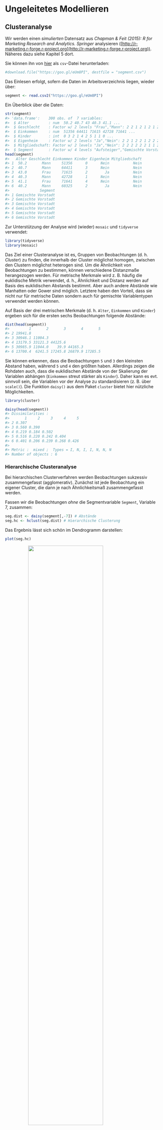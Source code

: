 


# Ungeleitetes Modellieren

## Clusteranalyse



Wir werden einen *simulierten* Datensatz  aus *Chapman & Feit (2015): R for Marketing Research and Analytics. Springer* analysieren ([http://r-marketing.r-forge.r-project.org](http://r-marketing.r-forge.r-project.org)). Näheres dazu siehe Kapitel 5 dort.

Sie können ihn von [hier](https://goo.gl/eUm8PI) als `csv`-Datei herunterladen:

```r
#download.file("https://goo.gl/eUm8PI", destfile = "segment.csv")
```

Das Einlesen erfolgt, sofern die Daten im Arbeitsverzeichnis liegen, wieder über:

```r
segment <- read.csv2("https://goo.gl/eUm8PI")
```

Ein Überblick über die Daten:

```r
str(segment)
#> 'data.frame':	300 obs. of  7 variables:
#>  $ Alter         : num  50.2 40.7 43 40.3 41.1 ...
#>  $ Geschlecht    : Factor w/ 2 levels "Frau","Mann": 2 2 1 2 1 2 1 2 1 1 ...
#>  $ Einkommen     : num  51356 64411 71615 42728 71641 ...
#>  $ Kinder        : int  0 3 2 1 4 2 5 1 1 0 ...
#>  $ Eigenheim     : Factor w/ 2 levels "Ja","Nein": 2 2 1 2 2 1 2 2 2 2 ...
#>  $ Mitgliedschaft: Factor w/ 2 levels "Ja","Nein": 2 2 2 2 2 2 1 1 2 2 ...
#>  $ Segment       : Factor w/ 4 levels "Aufsteiger","Gemischte Vorstadt",..: 2 2 2 2 2 2 2 2 2 2 ...
head(segment)
#>   Alter Geschlecht Einkommen Kinder Eigenheim Mitgliedschaft
#> 1  50.2       Mann     51356      0      Nein           Nein
#> 2  40.7       Mann     64411      3      Nein           Nein
#> 3  43.0       Frau     71615      2        Ja           Nein
#> 4  40.3       Mann     42728      1      Nein           Nein
#> 5  41.1       Frau     71641      4      Nein           Nein
#> 6  40.2       Mann     60325      2        Ja           Nein
#>              Segment
#> 1 Gemischte Vorstadt
#> 2 Gemischte Vorstadt
#> 3 Gemischte Vorstadt
#> 4 Gemischte Vorstadt
#> 5 Gemischte Vorstadt
#> 6 Gemischte Vorstadt
```

Zur Unterstützung der Analyse wird (wieder) `mosaic` und `tidyverse` verwendet:

```r
library(tidyverse)
library(mosaic)
```

Das Ziel einer Clusteranalyse ist es, Gruppen von Beobachtungen (d. h. *Cluster*) zu finden, die innerhalb der Cluster möglichst homogen, zwischen den Clustern möglichst heterogen sind. Um die Ähnlichkeit von Beobachtungen zu bestimmen, können verschiedene Distanzmaße herangezogen werden. Für metrische Merkmale wird z. B. häufig die euklidische Metrik verwendet, d. h., Ähnlichkeit und Distanz werden auf Basis des euklidischen Abstands bestimmt. Aber auch andere Abstände wie Manhatten oder Gower sind möglich. Letztere haben den Vorteil, dass sie nicht nur für metrische Daten sondern auch für gemischte Variablentypen verwendet werden können.

Auf Basis der drei metrischen Merkmale (d. h. `Alter`, `Einkommen` und `Kinder`) ergeben sich für die ersten sechs Beobachtungen folgende Abstände:

```r
dist(head(segment))
#>         1       2       3       4       5
#> 2 19941.8                                
#> 3 30946.1 11004.3                        
#> 4 13179.5 33121.3 44125.6                
#> 5 30985.9 11044.0    39.9 44165.3        
#> 6 13700.4  6241.5 17245.8 26879.9 17285.5
```

Sie können erkennen, dass die Beobachtungen `5` und `3` den kleinsten Abstand haben, während `5` und `4` den größten haben. Allerdings zeigen die Rohdaten auch, dass die euklidischen Abstände von der Skalierung der Variablen abhängen (`Einkommen` streut stärker als `Kinder`). Daher kann es evt. sinnvoll sein, die Variablen vor der Analyse zu standardisieren (z. B. über `scale()`). Die Funktion `daisy()` aus dem Paket `cluster` bietet hier nützliche Möglichkeiten.


```r
library(cluster)

daisy(head(segment))
#> Dissimilarities :
#>       1     2     3     4     5
#> 2 0.307                        
#> 3 0.560 0.390                  
#> 4 0.219 0.184 0.502            
#> 5 0.516 0.220 0.242 0.404      
#> 6 0.401 0.206 0.239 0.268 0.426
#> 
#> Metric :  mixed ;  Types = I, N, I, I, N, N, N 
#> Number of objects : 6
```


### Hierarchische Clusteranalyse

Bei hierarchischen Clusterverfahren werden Beobachtungen sukzessiv zusammengefasst (agglomerativ). Zunächst ist jede Beobachtung ein eigener Cluster, die dann je nach Ähnlichkeitsmaß zusammengefasst werden. 

Fassen wir die Beobachtungen *ohne* die Segmentvariable `Segment`, Variable 7, zusammen:

```r
seg.dist <- daisy(segment[,-7]) # Abstände
seg.hc <- hclust(seg.dist) # Hierarchische Clusterung
```

Das Ergebnis lässt sich schön im Dendrogramm darstellen:

```r
plot(seg.hc)
```

<img src="080_ungeleitetes_Modellieren_files/figure-html/unnamed-chunk-9-1.png" width="70%" style="display: block; margin: auto;" />

Je höher (`Height`) die Stelle ist, an der zwei Beobachtungen oder Cluster zusammengefasst werden, desto größer ist die Distanz. D. h., Beobachtungen bzw. Cluster, die unten zusammengefasst werden, sind sich ähnlich, die, die oben zusammengefasst werden unähnlich.

Hier wurde übrigens die Standardeinstellung für die Berechnung des Abstands von Clustern verwendet: Complete Linkage bedeutet, dass die Distanz zwischen zwei Clustern auf Basis des maximalen Abstands der Beobachtungen innerhalb des Clusters gebildet wird.

Es ist nicht immer einfach zu entscheiden, wie viele Cluster es gibt. In der Praxis und Literatur finden sich häufig Zahlen zwischen 3 und 10. Evt. gibt es im Dendrogramm eine Stelle, an der der Baum gut geteilt werden kann. In unserem Fall vielleicht bei einer Höhe von $0.6$, da sich dann 3 Cluster ergeben:

```r
plot(seg.hc)
rect.hclust(seg.hc, h=0.6, border="red")
```

<img src="080_ungeleitetes_Modellieren_files/figure-html/unnamed-chunk-10-1.png" width="70%" style="display: block; margin: auto;" />

Das Ergebnis, d. h. die Clusterzuordnung, kann durch den Befehl `cutree()` den Beobachtungen zugeordnet werden.

```r
segment$hc.clust <- cutree(seg.hc, k=3)
```

Z. B. haben wir folgende Anzahlen für Beobachtungen je Cluster:

```r
mosaic::tally(~hc.clust, data=segment)
#> hc.clust
#>   1   2   3 
#> 140 122  38
```
Cluster 3  ist also mit Abstand der kleinste Cluster (mit 38 Beobachtungen).

Für den Mittelwert des Alters je Cluster gilt:

```r

segment %>% 
  group_by(hc.clust) %>% 
  summarise(Alter_nach_Cluster = mean(Alter))
#> # A tibble: 3 × 2
#>   hc.clust Alter_nach_Cluster
#>      <int>              <dbl>
#> 1        1               38.5
#> 2        2               46.4
#> 3        3               34.5
```
D. h. die Durchschnittsalter ist in Cluster der Cluster unterscheiden sich.

Das spiegelt sich auch im Einkommen wieder:

```r
segment %>% 
  group_by(hc.clust) %>% 
  summarise(Einkommen_nach_Cluster = mean(Einkommen))
#> # A tibble: 3 × 2
#>   hc.clust Einkommen_nach_Cluster
#>      <int>                  <dbl>
#> 1        1                  49452
#> 2        2                  54355
#> 3        3                  44113
```

Allerdings sind die Unterschiede in der Geschlechtsverteilung eher gering:

```r
mosaic::tally(Geschlecht~hc.clust, data=segment, format="proportion")
#>           hc.clust
#> Geschlecht     1     2     3
#>       Frau 0.543 0.549 0.526
#>       Mann 0.457 0.451 0.474
```


### k-Means Clusteranalyse

Beim k-Means Clusterverfahren handelt es sich im Gegensatz zur hierarchischen Clusteranalyse um ein partitionierendes Verfahren. Die Daten werde in k Cluster aufgeteilt -- dabei muss die Anzahl der Cluster im vorhinein feststehen. Ziel ist es, dass die Quadratsumme der Abweichungen der Beobachtungen im Cluster zum Clusterzentrum minimiert wird. 

Der Ablauf des Verfahrens ist wie folgt:

1.  Zufällige Beobachtungen als Clusterzentrum
2.  Zuordnung der Beobachtungen zum nächsten Clusterzentrum (Ähnlichkeit, z. B. über die euklidische Distanz)
3.  Neuberechnung der Clusterzentren als Mittelwert der dem Cluster zugeordneten Beobachtungen

Dabei werden die Schritte 2. und 3. solange wiederholt, bis sich keine Änderung der Zuordnung mehr ergibt -- oder eine maximale Anzahl an Iterationen erreicht wurde.

*Hinweis:* Die (robuste) Funktion `pam()` aus dem Paket `cluster` kann auch mit allgemeinen Distanzen umgehen. Außerdem für gemischte Variablentypen gut geeignet: Das Paket [`clustMixType`](https://cran.r-project.org/web/packages/clustMixType/index.html).


Zur Vorbereitung überführen wir die nominalen Merkmale in logische, d. h. binäre Merkmale, und löschen die Segmente sowie das Ergebnis der hierarchischen Clusteranalyse:

```r
segment.num <- segment %>%
  mutate(Frau = Geschlecht=="Frau") %>%
  mutate(Eigenheim = Eigenheim=="Ja") %>%
  mutate(Mitgliedschaft = Mitgliedschaft=="Ja") %>%
  dplyr::select(-Geschlecht, -Segment, -hc.clust)
```

Über die Funktion `mutate()` werden Variablen im Datensatz erzeugt oder verändert. Über `select()` werden einzene Variablen ausgewählt. Die "Pfeife" `%>%` übergeben das Ergebnis der vorherigen Funktion an die folgende.

Aufgrund von (1.) hängt das Ergebnis einer k-Means Clusteranalyse vom Zufall ab. Aus Gründen der Reproduzierbarkeit sollte daher der Zufallszahlengenerator gesetzt werden. Außerdem bietet es sich an verschiedene Startkonfigurationen zu versuchen. in der Funktion `kmeans()` erfolgt dies durch die Option `nstart=`. Hier mit `k=4` Clustern:


```r
set.seed(1896)

seg.k <- kmeans(segment.num, centers = 4, nstart = 10)
seg.k
#> K-means clustering with 4 clusters of sizes 111, 26, 58, 105
#> 
#> Cluster means:
#>   Alter Einkommen Kinder Eigenheim Mitgliedschaft  Frau
#> 1  42.9     46049  1.649     0.505         0.1081 0.568
#> 2  56.4     85973  0.385     0.538         0.0385 0.538
#> 3  27.0     22608  1.224     0.276         0.2069 0.414
#> 4  43.6     62600  1.505     0.457         0.1238 0.590
#> 
#> Clustering vector:
#>   [1] 1 4 4 1 4 4 4 1 2 4 1 1 4 4 1 1 1 1 1 4 4 4 1 4 1 1 1 1 4 1 4 4 1 1 2
#>  [36] 1 4 1 1 4 4 4 1 4 4 4 4 1 1 1 1 1 2 1 1 4 4 4 4 1 4 1 4 1 1 1 1 4 4 4
#>  [71] 4 1 1 4 1 1 4 4 4 4 1 4 1 3 1 4 1 1 1 1 4 4 4 1 1 4 1 4 4 4 3 3 3 3 3
#> [106] 3 3 3 3 3 3 3 3 3 3 3 3 3 3 3 3 3 3 3 3 3 3 3 3 3 3 3 3 3 3 3 3 3 3 3
#> [141] 3 3 3 3 3 3 3 3 3 3 1 2 4 2 2 4 1 1 2 2 4 4 1 1 4 2 4 4 1 2 2 3 4 1 2
#> [176] 2 4 2 3 4 4 4 1 1 1 1 1 1 4 3 1 4 4 4 4 1 1 1 2 4 4 1 2 4 4 1 4 2 1 2
#> [211] 4 3 4 2 2 4 2 1 4 3 1 2 2 4 2 4 4 1 4 4 1 1 1 1 1 3 1 1 4 1 4 3 1 4 1
#> [246] 4 1 4 1 4 4 4 4 1 1 1 4 4 1 1 1 1 1 1 4 1 1 1 1 1 2 4 4 1 4 1 1 1 1 2
#> [281] 4 4 4 4 1 4 1 4 4 4 1 4 1 4 1 4 1 1 4 1
#> 
#> Within cluster sum of squares by cluster:
#> [1] 3.18e+09 2.22e+09 1.69e+09 2.81e+09
#>  (between_SS / total_SS =  90.6 %)
#> 
#> Available components:
#> 
#> [1] "cluster"      "centers"      "totss"        "withinss"    
#> [5] "tot.withinss" "betweenss"    "size"         "iter"        
#> [9] "ifault"
```
Neben der Anzahl Beobachtungen im Cluster (z. B. 26 in Cluster 2) werden auch die Clusterzentren ausgegeben. Diese können dann direkt verglichen werden. Sie sehen z. B., dass das Durchschnittsalter in Cluster 3 mit 27 am geringsten ist. Der Anteil der Eigenheimbesitzer ist mit 54 \% in Cluster 2 am höchsten.

Einen Plot der Scores auf den beiden ersten Hauptkomponenten können Sie über die Funktion `clusplot()` aus dem Paket `cluster` erhalten.

```r
clusplot(segment.num, seg.k$cluster, 
         color = TRUE, shade = TRUE, labels = 4)
```

<img src="080_ungeleitetes_Modellieren_files/figure-html/unnamed-chunk-18-1.png" width="70%" style="display: block; margin: auto;" />
Wie schon im deskriptiven Ergebnis: Die Cluster `1` und `4` unterscheiden sich (in den ersten beiden Hauptkomponenten) nicht wirklich. Vielleicht sollten dies noch zusammengefasst werden, d. h., mit `centers=3` die Analyse wiederholt werden?^[Das Paket `NbClust`, siehe Malika Charrad, Nadia Ghazzali, Veronique Boiteau, Azam Niknafs (2014) *NbClust: An R Package for Determining the Relevant Number of Clusters in a Data Set*, Journal of Statistical Software, 61(6), 1-36. [http://dx.doi.org/10.18637/jss.v061.i06](http://dx.doi.org/10.18637/jss.v061.i06), bietet viele Möglichkeiten die Anzahl der Cluster optimal zu bestimmen.]

***

### Übung: B3 Datensatz

Der B3 Datensatz *Heilemann, U. and Münch, H.J. (1996): West German Business Cycles 1963-1994: A Multivariate Discriminant Analysis. CIRET–Conference in Singapore, CIRET–Studien 50.* enthält Quartalsweise Konjunkturdaten aus (West-)Deutschland.

Er kann von [https://goo.gl/0YCEHf](https://goo.gl/0YCEHf) heruntergeladen werden.

1. Wenn die Konjunkturphase `PHASEN` nicht berücksichtigt wird, wie viele Cluster könnte es geben? Ändert sich das Ergebnis, wenn die Variablen standardisiert werden?
2. Führen Sie eine k-Means Clusteranalyse mit 4 Clustern durch. Worin unterscheiden sich die gefundenen Segmente?


### Literatur

- Chris Chapman, Elea McDonnell Feit (2015): *R for Marketing Research and Analytics*, Kapitel 11.3
- Reinhold Hatzinger, Kurt Hornik, Herbert Nagel (2011): *R -- Einführung durch angewandte Statistik*. Kapitel 12
- Gareth James, Daniela Witten, Trevor Hastie, Robert Tibshirani (2013): *An Introduction to Statistical Learning -- with Applications in R*, [http://www-bcf.usc.edu/~gareth/ISL/](http://www-bcf.usc.edu/~gareth/ISL/), Kapitel 10.3, 10.5


***
Diese Übung orientiert sich am Beispiel aus Kapitel 11.3 aus Chapman und Feit (2015) und steht unter der Lizenz [Creative Commons Attribution-ShareAlike 3.0 Unported](http://creativecommons.org/licenses/by-sa/3.0). Der Code steht unter der [Apache Lizenz 2.0](http://www.apache.org/licenses/LICENSE-2.0)




## Dimensionsreduktion

Datensätze in den Sozialwissenschaften haben oft viele Variablen - oder auch Dimensionen Es ist vorteilhaft, diese auf eine kleinere Anzahl von Variablen (oder Dimensionen) zu reduzieren: Zusammenhänge zwischen Konstrukten können so klarer identifiziert werden.

In diese Übung betrachten wir zwei gängige Methoden, um die Komplexität von multivarianten, metrischen Daten zu reduzieren, indem wir die Anzahl der Dimensionen in den Daten reduzieren. 

* Die *Hauptkomponentenanalyse (PCA)* versucht, unkorrelierte Linearkombinationen zu finden, die die maximale Varianz in den Daten erfassen. Die Blickrichtung ist von den Daten zu den Komponenten.

* Die *Exploratorische Faktorenanalyse (EFA)* versucht die Varianz auf Basis einer kleinen Anzahl von Dimensionen zu modellieren, während sie gleichzeitig versucht, die Dimensionen in Bezug auf die ursprünglichen Variablen interpretierbar zu machen. Es wird davon ausgegangen, dass die Daten einem Faktoren Modell entsprechen. Die Blickrichtung ist von den Faktoren zu den Daten.



### Gründe für die Notwendigkeit der Datenreduktion

* Im technischen Sinne der Dimensionsreduktion können wir statt Variablen-Sets die Faktorwerte verwenden.
* Wir können Unsicherheit verringern. Wenn wir glauben, dass ein Konstrukt nicht eindeutig messbar ist, dann kann mit einem Variablen-Set die unsicherheit reduziert werden. 
* Wir könnten den Aufwand bei der Datenerfassung vereinfachen, indem wir uns auf Variablen konzentrieren, von denen bekannt ist, dass sie einen hohen Beitrag zum interressierenden Faktor leisten. Wenn wir feststellen, dass einige Variablen für einen Faktor nicht wichtig sind, können wir sie aus dem Datensatz eliminieren.

### Benötigte Pakete

Pakete, die für die Datenanalyse benötigt werden, müssen vorher einmalig in R installiert werden.


```r
# install.packages("corrplot")
# install.packages("gplots")
# install.packages("scatterplot3d")

```



```r
library("corrplot")
library("gplots")
library("scatterplot3d")
library("tidyverse")
```


### Daten einlesen

Wir untersuchen die Dimensionalität mittels eines simulierten Datensatzes der typisch für die Wahrnehmung von Umfragen ist. Die Daten spiegeln Verbraucherbewertungen von Marken in Bezug auf Adjektive wieder, die in Umfragen in folgender Form abgefragt werden:

Auf einer Skala von 1 bis 10 (wobei 1 am wenigsten und 10 am meisten zutrifft)

wie...[ADJECTIV]... ist ...[Marke A]...?

Wir verwenden einen *simulierten* Datensatz aus *Chapman & Feit (2015): R for Marketing Research and Analytics. Springer* ([http://r-marketing.r-forge.r-project.org](http://r-marketing.r-forge.r-project.org)). Die Daten umfassen simulierte Bewertungen von 10 Marken ("a" bis "j") mit 9 Adjektiven (“performance”, “leader”, “latest”, “fun” usw.) für n = 100 simulierte Befragte. 

Das Einlesen der Daten erfolgt direkt über das Internet.

```r
brand.ratings <- read.csv("http://goo.gl/IQl8nc")
```

Wir überprüfen zuerst die Struktur des Datensatzes, die ersten 6 Zeilen und die Zusammenfassung

```r
str(brand.ratings)
#> 'data.frame':	1000 obs. of  10 variables:
#>  $ perform: int  2 1 2 1 1 2 1 2 2 3 ...
#>  $ leader : int  4 1 3 6 1 8 1 1 1 1 ...
#>  $ latest : int  8 4 5 10 5 9 5 7 8 9 ...
#>  $ fun    : int  8 7 9 8 8 5 7 5 10 8 ...
#>  $ serious: int  2 1 2 3 1 3 1 2 1 1 ...
#>  $ bargain: int  9 1 9 4 9 8 5 8 7 3 ...
#>  $ value  : int  7 1 5 5 9 7 1 7 7 3 ...
#>  $ trendy : int  4 2 1 2 1 1 1 7 5 4 ...
#>  $ rebuy  : int  6 2 6 1 1 2 1 1 1 1 ...
#>  $ brand  : Factor w/ 10 levels "a","b","c","d",..: 1 1 1 1 1 1 1 1 1 1 ...
head(brand.ratings)
#>   perform leader latest fun serious bargain value trendy rebuy brand
#> 1       2      4      8   8       2       9     7      4     6     a
#> 2       1      1      4   7       1       1     1      2     2     a
#> 3       2      3      5   9       2       9     5      1     6     a
#> 4       1      6     10   8       3       4     5      2     1     a
#> 5       1      1      5   8       1       9     9      1     1     a
#> 6       2      8      9   5       3       8     7      1     2     a
summary(brand.ratings)
#>     perform          leader          latest          fun       
#>  Min.   : 1.00   Min.   : 1.00   Min.   : 1.0   Min.   : 1.00  
#>  1st Qu.: 1.00   1st Qu.: 2.00   1st Qu.: 4.0   1st Qu.: 4.00  
#>  Median : 4.00   Median : 4.00   Median : 7.0   Median : 6.00  
#>  Mean   : 4.49   Mean   : 4.42   Mean   : 6.2   Mean   : 6.07  
#>  3rd Qu.: 7.00   3rd Qu.: 6.00   3rd Qu.: 9.0   3rd Qu.: 8.00  
#>  Max.   :10.00   Max.   :10.00   Max.   :10.0   Max.   :10.00  
#>                                                                
#>     serious         bargain          value           trendy     
#>  Min.   : 1.00   Min.   : 1.00   Min.   : 1.00   Min.   : 1.00  
#>  1st Qu.: 2.00   1st Qu.: 2.00   1st Qu.: 2.00   1st Qu.: 3.00  
#>  Median : 4.00   Median : 4.00   Median : 4.00   Median : 5.00  
#>  Mean   : 4.32   Mean   : 4.26   Mean   : 4.34   Mean   : 5.22  
#>  3rd Qu.: 6.00   3rd Qu.: 6.00   3rd Qu.: 6.00   3rd Qu.: 7.00  
#>  Max.   :10.00   Max.   :10.00   Max.   :10.00   Max.   :10.00  
#>                                                                 
#>      rebuy           brand    
#>  Min.   : 1.00   a      :100  
#>  1st Qu.: 1.00   b      :100  
#>  Median : 3.00   c      :100  
#>  Mean   : 3.73   d      :100  
#>  3rd Qu.: 5.00   e      :100  
#>  Max.   :10.00   f      :100  
#>                  (Other):400
```

Jeder der 100 simulierten Befragten beurteilt 10 Marken, das ergibt insgesamt 1000 Beobachtungen (Zeilen) im Datensatz.

Wir sehen in der `summary ()`, dass die Bereiche der Bewertungen für jedes Adjektiv 1-10 sind. In `str()` sehen wir, dass die Bewertungen als numerisch einghelesen wurden, während die Markennamen als Faktoren eingelesen wurden. Die Daten sind somit richtig formatiert.

### Neuskalierung der Daten 

In vielen Fällen ist es sinnvoll, Rohdaten neu zu skalieren. Dies wird üblicherweise als **Standardisierung**, **Normierung**, oder **Z Scoring/ Transformation** bezeichnet. Als Ergebnis ist der Mittelwert aller Variablen über alle Beobachtungen dann 0. Da wir hier gleiche Skalenstufen haben ist ein Skalieren nicht unbedingt notwendig, wir führen es aber trotzdem durch. 

Ein einfacher Weg, alle Variablen im Datensatz auf einmal zu skalieren ist der Befehl `scale()`. Da wir die Rohdaten nie ändern wollen, weisen wir die Rohwerte zuerst einem neuen Dataframe `brand.sc` zu und scalieren anschließend die Daten. Wir skalieren in unserem Datensatz nur die ersten 9 Variablen, weil die 10. Variable der Faktor für die Markenamen ist. 


```r
brand.sc <- brand.ratings

brand.ratings %>% 
  mutate_each(funs(scale), -brand) -> brand.sc

summary(brand.sc)
#>     perform.V1       leader.V1        latest.V1          fun.V1     
#>  Min.   :-1.089   Min.   :-1.310   Min.   :-1.688   Min.   :-1.847  
#>  1st Qu.:-1.089   1st Qu.:-0.927   1st Qu.:-0.713   1st Qu.:-0.754  
#>  Median :-0.152   Median :-0.160   Median : 0.262   Median :-0.025  
#>  Mean   : 0.000   Mean   : 0.000   Mean   : 0.000   Mean   : 0.000  
#>  3rd Qu.: 0.784   3rd Qu.: 0.607   3rd Qu.: 0.911   3rd Qu.: 0.704  
#>  Max.   : 1.721   Max.   : 2.140   Max.   : 1.236   Max.   : 1.433  
#>                                                                     
#>     serious.V1       bargain.V1        value.V1        trendy.V1    
#>  Min.   :-1.196   Min.   :-1.222   Min.   :-1.391   Min.   :-1.539  
#>  1st Qu.:-0.836   1st Qu.:-0.847   1st Qu.:-0.974   1st Qu.:-0.810  
#>  Median :-0.116   Median :-0.097   Median :-0.140   Median :-0.080  
#>  Mean   : 0.000   Mean   : 0.000   Mean   : 0.000   Mean   : 0.000  
#>  3rd Qu.: 0.604   3rd Qu.: 0.653   3rd Qu.: 0.693   3rd Qu.: 0.649  
#>  Max.   : 2.043   Max.   : 2.153   Max.   : 2.361   Max.   : 1.743  
#>                                                                     
#>      rebuy.V1         brand    
#>  Min.   :-1.072   a      :100  
#>  1st Qu.:-1.072   b      :100  
#>  Median :-0.286   c      :100  
#>  Mean   : 0.000   d      :100  
#>  3rd Qu.: 0.500   e      :100  
#>  Max.   : 2.465   f      :100  
#>                   (Other):400
```

Die Daten wurden offenbar richtig skaliert, da Mittelwert aller Variablen über alle Beobachtungen 0 ist. 

### Zusammenhänge in den Daten

Wir verwenden den Befehl `corrplot()` für die Erstinspektion von bivariaten Beziehungen zwischen den Variablen. Das Argument `order = "hclust"` ordnet die Zeilen und Spalten entsprechend der Ähnlichkeit der Variablen in einer hierarchischen Cluster-Lösung der Variablen (mehr dazu im Teil Clusteranalyse) neu an.



```r
brand.sc %>% 
  dplyr::select(-brand) %>% 
  cor() %>% 
  corrplot()
```

<img src="080_ungeleitetes_Modellieren_files/figure-html/unnamed-chunk-24-1.png" width="70%" style="display: block; margin: auto;" />

Die Visualisierung der Korelation der Adjektive scheint drei allgemeine Cluster zu zeigen:

* fun/latest/trendy
* rebuy/bargain/value 
* perform/leader/serious


### Aggregation der durchschnittlichen Bewertungen nach Marke

Um die Frage "Was ist die durchschnittliche (mittlere) Bewertung der Marke auf jedem Adjektiv?" zu benatworten, können wir den Befel `aggregate()` verwenden. Dieser berechnet den Mittelwert jeder Variable nach Marke.


```r
brand.mean <- aggregate(.~ brand, data=brand.sc, mean)

# brand.mean <- 
#   brand.sc %>% 
#   group_by(brand) %>% 
#   summarise_all(funs(mean))
```

<!-- Zusätzlich setzten wir die Markennamen als Fallbezeichnung in der Datenmatrix ein.  -->


```r
brand.mean
#>    brand      V1     V2     V3     V4      V5      V6      V7      V8
#> 1      a -0.8859 -0.528  0.411  0.657 -0.9189  0.2141  0.1847 -0.5251
#> 2      b  0.9309  1.071  0.726 -0.972  1.1831  0.0416  0.1513  0.7403
#> 3      c  0.6499  1.163 -0.102 -0.845  1.2227 -0.6070 -0.4407  0.0255
#> 4      d -0.6799 -0.593  0.352  0.187 -0.6922 -0.8808 -0.9326  0.7367
#> 5      e -0.5644  0.193  0.456  0.296  0.0421  0.5516  0.4182  0.1386
#> 6      f -0.0587  0.270 -1.262 -0.218  0.5892  0.8740  1.0227 -0.8132
#> 7      g  0.9184 -0.168 -1.285 -0.517 -0.5338  0.8965  1.2562 -1.2764
#> 8      h -0.0150 -0.298  0.502  0.715 -0.1415 -0.7383 -0.7825  0.8643
#> 9      i  0.3346 -0.321  0.356  0.412 -0.1487 -0.2546 -0.8034  0.5908
#> 10     j -0.6299 -0.789 -0.154  0.285 -0.6022 -0.0971 -0.0738 -0.4814
#>         V9
#> 1  -0.5962
#> 2   0.2370
#> 3  -0.1324
#> 4  -0.4940
#> 5   0.0365
#> 6   1.3570
#> 7   1.3609
#> 8  -0.6040
#> 9  -0.2032
#> 10 -0.9616

rownames(brand.mean) <- brand.mean[, 1] # Markenname als Fallbezeichnung setzen
brand.mean <- brand.mean[, -1]          # Variablenname brand entfernen
brand.mean
#>        V1     V2     V3     V4      V5      V6      V7      V8      V9
#> a -0.8859 -0.528  0.411  0.657 -0.9189  0.2141  0.1847 -0.5251 -0.5962
#> b  0.9309  1.071  0.726 -0.972  1.1831  0.0416  0.1513  0.7403  0.2370
#> c  0.6499  1.163 -0.102 -0.845  1.2227 -0.6070 -0.4407  0.0255 -0.1324
#> d -0.6799 -0.593  0.352  0.187 -0.6922 -0.8808 -0.9326  0.7367 -0.4940
#> e -0.5644  0.193  0.456  0.296  0.0421  0.5516  0.4182  0.1386  0.0365
#> f -0.0587  0.270 -1.262 -0.218  0.5892  0.8740  1.0227 -0.8132  1.3570
#> g  0.9184 -0.168 -1.285 -0.517 -0.5338  0.8965  1.2562 -1.2764  1.3609
#> h -0.0150 -0.298  0.502  0.715 -0.1415 -0.7383 -0.7825  0.8643 -0.6040
#> i  0.3346 -0.321  0.356  0.412 -0.1487 -0.2546 -0.8034  0.5908 -0.2032
#> j -0.6299 -0.789 -0.154  0.285 -0.6022 -0.0971 -0.0738 -0.4814 -0.9616
```


### Visualisierung der aggregierten Markenbewertungen

Eine **Heatmap** ist eine nützliche Darstellungsmöglichkeit, um solche Ergebnisse zu visualisierung und zu analysieren, da sie Datenpunkte durch die Intensitäten ihrer Werte färbt. Hierzu laden wir das Paket `gplot`.


```r
library(gplots)
heatmap.2(as.matrix(brand.mean))
```

<img src="080_ungeleitetes_Modellieren_files/figure-html/unnamed-chunk-27-1.png" width="100%" style="display: block; margin: auto;" />

`heatmap.2()` sortiert die Spalten und Zeilen, um Ähnlichkeiten und Muster in den Daten hervorzuheben. Eine zusätzliche Analysehilfe ist das Spalten- und Zeilendendrogramm. Hier werden Beobachtungen die nahe beineinanderliegen in einem Baum abgebildet. (Näheres hierzu bei der Clusteranalyse.)

Auch hier sehen wir wieder die gleiche Zuordnung der Adjektive nach 

* fun/latest/trendy
* rebuy/bargain/value 
* perform/leader/serious

Zusätzlich können die Marken nach Ähnlichkeit bezüglich bestimmer Adjektive zugeordnet werden:

* f und g
* b und c
* i, h und d 
* a und j


## Hauptkomponentenanalyse (PCA)

Die PCA berechnet ein Variablenset (Komponenten) in Form von linearen Gleichungen, die die die lineare Beziehungen in den Daten erfassen. Die erste Komponente erfasst so viel Streuung (Varianz) wie möglich von allen Variablen als eine einzige lineare Funktion. Die zweite Komponente erfasst unkorreliert zur ersten Komponente so viel Streuung wie möglich, die nach der ersten Komponente verbleibt. Das geht so lange weiter, bis es so viele Komponenten gibt wie Variablen. 

### Bestimmung der Anzahl der Hauptkomponenten

Betrachten wir in einem ersten Schritt die wichtigsten Komponenten für die Brand-Rating-Daten. Wir finden die Komponenten mit prcomp(), wobei wir wieder nur die Bewertungsspalten 1-9 auswählen:


```r
brand.pc <- prcomp(brand.sc[, 1:9])
summary(brand.pc)
#> Importance of components:
#>                          PC1   PC2   PC3    PC4    PC5    PC6    PC7
#> Standard deviation     1.726 1.448 1.039 0.8528 0.7985 0.7313 0.6246
#> Proportion of Variance 0.331 0.233 0.120 0.0808 0.0708 0.0594 0.0433
#> Cumulative Proportion  0.331 0.564 0.684 0.7647 0.8355 0.8950 0.9383
#>                           PC8   PC9
#> Standard deviation     0.5586 0.493
#> Proportion of Variance 0.0347 0.027
#> Cumulative Proportion  0.9730 1.000
```


```r
# Berchnung der Gesamtvarianz
Gesamtvarianz<-1.726^2+1.4479^2+ 1.0389^2+ 0.8528^2+ 0.79846^2+ 
  0.73133^2+ 0.62458^2 +0.55861^2 +0.49310^2

# Varianzanteil der ersten Hauptkomponente

1.726^2/Gesamtvarianz
#> [1] 0.331
```


### Scree-Plot

Der Standard-Plot `plot()` für die PCA ist ein **Scree-Plot**, Dieser zeigt uns die Varianzen der Hauptkomponenten und die aufeinanderfolgende Varianzen, die von jeder Komponente berücksichtigt wird. Wir plotten ein Liniendiagramm mit dem Argument `typ = "l"` (l für Linie):


```r
plot(brand.pc, type="l")
```

<img src="080_ungeleitetes_Modellieren_files/figure-html/unnamed-chunk-30-1.png" width="70%" style="display: block; margin: auto;" />


Wir sehen anahnd des Scree-Plots, dass bei den Brand-Rating-Daten der Anteil der Streuung nach der dritten Komponente nicht mehr wesentlich abnimmt. 

### Elbow-Kriterium

Nach diesem Kriterium werden alle Hauptkomponenten berücksichtigt, die links von der Knickstelle im Scree-Plot liegen. Gibt es mehrere Knicks, dann wählt man jene Hauptkomponenten, die links vom rechtesten Knick liegen. Gibt es keinen Knick, dann hilft der Scree-Plot nicht weiter. Bei den Brand-Rating-Daten tritt der Ellbogen, je nach Interpretation, entweder bei drei oder vier Komponenten auf. Dies deutet darauf hin, dass die ersten zwei oder drei Komponenten die meiste Streuung in den Markendaten erklären.


### Biplot

Eine gute Möglichkeit die Ergebnisse der PCA zu analysieren besteht darin, die ersten Komponenten zuzuordnen, die es uns ermöglichen, die Daten in einem niedrigdimensionalen Raum zu visualisieren. Eine gemeinsame Visualisierung ist ein Biplot. Dies ist ein zweidimensionales Diagramm von Datenpunkten in Bezug auf die ersten beiden PCA-Komponenten, die mit einer Projektion der Variablen auf die Komponenten überlagert sind.

Dazu verwenden wir `biplot()`:


```r
biplot(brand.pc)
```

<img src="080_ungeleitetes_Modellieren_files/figure-html/unnamed-chunk-31-1.png" width="70%" style="display: block; margin: auto;" />

Die Adjektiv-Gruppierungen auf den Variablen sind als rote Ladungspfeile sichbar. ZUsätzlich erhalten wir einen Einblick in die Bewertungscluster (als dichte Bereiche von Beobachtungspunkten). Der Biplot ist durch die große Anzahl an Beobachtung recht unübersichtlich. 

Deshalb führen wir die PCA mit den aggregierten Daten durch:


```r
brand.mean
#>        V1     V2     V3     V4      V5      V6      V7      V8      V9
#> a -0.8859 -0.528  0.411  0.657 -0.9189  0.2141  0.1847 -0.5251 -0.5962
#> b  0.9309  1.071  0.726 -0.972  1.1831  0.0416  0.1513  0.7403  0.2370
#> c  0.6499  1.163 -0.102 -0.845  1.2227 -0.6070 -0.4407  0.0255 -0.1324
#> d -0.6799 -0.593  0.352  0.187 -0.6922 -0.8808 -0.9326  0.7367 -0.4940
#> e -0.5644  0.193  0.456  0.296  0.0421  0.5516  0.4182  0.1386  0.0365
#> f -0.0587  0.270 -1.262 -0.218  0.5892  0.8740  1.0227 -0.8132  1.3570
#> g  0.9184 -0.168 -1.285 -0.517 -0.5338  0.8965  1.2562 -1.2764  1.3609
#> h -0.0150 -0.298  0.502  0.715 -0.1415 -0.7383 -0.7825  0.8643 -0.6040
#> i  0.3346 -0.321  0.356  0.412 -0.1487 -0.2546 -0.8034  0.5908 -0.2032
#> j -0.6299 -0.789 -0.154  0.285 -0.6022 -0.0971 -0.0738 -0.4814 -0.9616
brand.mu.pc<- prcomp(brand.mean, scale=TRUE)
summary(brand.mu.pc)
#> Importance of components:
#>                          PC1   PC2    PC3   PC4    PC5    PC6     PC7
#> Standard deviation     2.135 1.735 0.7690 0.615 0.5098 0.3666 0.21506
#> Proportion of Variance 0.506 0.334 0.0657 0.042 0.0289 0.0149 0.00514
#> Cumulative Proportion  0.506 0.841 0.9064 0.948 0.9773 0.9922 0.99737
#>                            PC8     PC9
#> Standard deviation     0.14588 0.04867
#> Proportion of Variance 0.00236 0.00026
#> Cumulative Proportion  0.99974 1.00000
```

Dem Befehl `prcomp()` wurde `Skalierung = TRUE` hinzugefügt, um die Daten neu zu skalieren. Obwohl die Rohdaten bereits skaliert waren, haben die aggregierten Daten eine etwas andere Skala als die standardisierten Rohdaten. Die Ergebnisse zeigen, dass die ersten beiden Komponenten für 84% der erklärbaren Streuung bei den aggregierten Daten verantwortlich sind. 

### Wahrnehmungsraum

Wenn ein Biplot Marken in einem Zweidimensionalen Raum abbildet, dann nennt man diesen Raum **zweidimensionaler Wahrnehmungsraum**.


```r
biplot(brand.mu.pc)
```

<img src="080_ungeleitetes_Modellieren_files/figure-html/unnamed-chunk-33-1.png" width="70%" style="display: block; margin: auto;" />

Der Biplot der PCA-Lösung für die Mittelwerte gibt einen interpretierbaren Wahrnehmungsraum, der zeigt, wo die Marken in Bezug auf die ersten beiden Hauptkomponenten liegen. Die variablen auf den beiden Komponenten sind mit der PCA auf den gesamten Datensatz konsistent. Wir sehen zunächst vier Bereiche (Positionen) mit gut differenzierten Adjektiven und Marken.


## Exploratorische Faktorenanalyse (EFA)

EFA ist eine Methode, um die Beziehung von Konstrukten (Konzepten), d. h. Faktoren, zu Variablen zu beurteilen. Dabei werden die Faktoren als **latente Variablen** betrachtet, die nicht direkt beobachtet werden können. Stattdessen werden sie empirisch durch mehrere Variablen beobachtet, von denen jede ein Indikator der zugrundeliegenden Faktoren ist. Diese beobachteten Werte werden als **manifeste Variablen** bezeichnet und umfassen Indikatoren. Die EFA versucht den Grad zu bestimmen, in dem Faktoren die beobachtete Streuung der manifesten Variablen berücksichtigen.

Das Ergebnis der EFA ist ähnlich zur PCA: eine Matrix von Faktoren (ähnlich zu den PCA-Komponenten) und ihre Beziehung zu den ursprünglichen Variablen (Ladung der Faktoren auf die Variablen). Im Gegensatz zur PCA versucht die EFA, Lösungen zu finden, die in den **manifesten Variablen maximal interpretierbar** sind. Im allgemeinen versucht sie, Lösungen zu finden, bei denen eine kleine Anzahl von Ladungen für jeden Faktor sehr hoch ist, während andere Ladungen für diesen Faktor gering sind. Wenn dies möglich ist, kann dieser Faktor mit diesem Variablen-Set interpretiert werden. Innerhalb einer PCA kann die Interpretierbarkeit über eine **Rotation** (z. B. `varimax()`) erhöht werden.


### Finden einer EFA Lösung

Als erstes muss die Anzahl der zu schätzenden Faktoren bestimmt werden. Hierzu verwenden wir zwei gebräuchliche Methoden:

__1. Das Elbow-Kriterium__

Den Skreeplot haben wir bereits bei der PCA durchgeführt. Ein Knick konnten wir bei der dritte oder vierten Hauptkomponente feststellen. Somit zeigt der Skreeplot eine 2 oder 3 Faktorenlösung an. 

Durch das Paket `nFactors` bekommen wir eine formalisierte Berechnung der Scree-Plot Lösung mit dem Befehl `nScree()`


```r
library(nFactors)
nScree(brand.sc[, 1:9])
#>   noc naf nparallel nkaiser
#> 1   3   2         3       3
```

`nScree` gibt vier methodische Schätzungen für die Anzahl an Faktoren durch den Scree-Plot aus. Wir sehen, dass drei von vier Methoden drei Faktoren vorschlagen.

__2. Das Eigenwert-Kriterium__

Der Eigenwert ist eine Metrik für den Anteil der erklärten Varianz. Die Anzahl Eigenwerte können wir über den Befehl `eigen()` ausgeben. 


```r
eigen(cor(brand.sc[, 1:9]))
#> $values
#> [1] 2.979 2.097 1.079 0.727 0.638 0.535 0.390 0.312 0.243
#> 
#> $vectors
#>         [,1]    [,2]    [,3]    [,4]    [,5]   [,6]     [,7]    [,8]
#>  [1,] -0.237 -0.4199  0.0385  0.5263  0.4679  0.337  0.36418 -0.1444
#>  [2,] -0.206 -0.5238 -0.0951  0.0892 -0.2945  0.297 -0.61367  0.2877
#>  [3,]  0.370 -0.2015 -0.5327 -0.2141  0.1059  0.174 -0.18548 -0.6429
#>  [4,]  0.251  0.2504 -0.4178  0.7506 -0.3315 -0.141 -0.00711  0.0746
#>  [5,] -0.160 -0.5105 -0.0407 -0.0989 -0.5552 -0.392  0.44530 -0.1835
#>  [6,] -0.399  0.2185 -0.4899 -0.1673 -0.0126  0.139  0.28826  0.0579
#>  [7,] -0.447  0.1898 -0.3692 -0.1512 -0.0633  0.220  0.01716  0.1483
#>  [8,]  0.351 -0.3185 -0.3709 -0.1676  0.3665 -0.266  0.15357  0.6145
#>  [9,] -0.439 -0.0151 -0.1246  0.1303  0.3557 -0.675 -0.38866 -0.2021
#>          [,9]
#>  [1,] -0.0522
#>  [2,]  0.1789
#>  [3,] -0.0575
#>  [4,] -0.0315
#>  [5,] -0.0907
#>  [6,]  0.6472
#>  [7,] -0.7281
#>  [8,] -0.0591
#>  [9,]  0.0172
```

Der Eigenwert eines Faktors sagt aus, wie viel Varianz dieser Faktor an der Gesamtvarianz aufklärt. Lauf dem Eigenwert-Kriterium sollen nur Faktoren mit einem Eigenwert größer 1 extrahiert werden. Dies sind bei den Brand-Rating Daten drei Faktoren, da drei Eigenwerte größer 1 sind. 

Dies kann auch grafisch mit dem `VSS.Scree` geplotet werden. 


```r
VSS.scree(brand.sc[, 1:9])
```

<img src="080_ungeleitetes_Modellieren_files/figure-html/unnamed-chunk-36-1.png" width="70%" style="display: block; margin: auto;" />


__Schätzung der EFA__

Eine EFA wir geschätzt mit dem Befehl `factanal(x,factors=k)`, wobei k die Anzahl Faktoren angibt.


```r
brand.fa<-factanal(brand.sc[, 1:9], factors=3)
brand.fa
#> 
#> Call:
#> factanal(x = brand.sc[, 1:9], factors = 3)
#> 
#> Uniquenesses:
#> perform  leader  latest     fun serious bargain   value  trendy   rebuy 
#>   0.624   0.327   0.005   0.794   0.530   0.302   0.202   0.524   0.575 
#> 
#> Loadings:
#>         Factor1 Factor2 Factor3
#> perform          0.607         
#> leader           0.810   0.106 
#> latest  -0.163           0.981 
#> fun             -0.398   0.205 
#> serious          0.682         
#> bargain  0.826          -0.122 
#> value    0.867          -0.198 
#> trendy  -0.356           0.586 
#> rebuy    0.499   0.296  -0.298 
#> 
#>                Factor1 Factor2 Factor3
#> SS loadings      1.853   1.752   1.510
#> Proportion Var   0.206   0.195   0.168
#> Cumulative Var   0.206   0.401   0.568
#> 
#> Test of the hypothesis that 3 factors are sufficient.
#> The chi square statistic is 64.6 on 12 degrees of freedom.
#> The p-value is 3.28e-09
```

Eine Übersichtlichere Ausgabe bekommen wir mit dem `print`Befehl, in dem wir zusätzlich noch die Dezimalstellen kürzen mit `digits=2`, alle Ladungen kleiner als 0,5 ausblenden mit `cutoff=.5` und die Ladungen so sortieren, dass die Ladungen die auf einen Faktor laden untereinander stehen mit `sort=TRUE`.

```r
print(brand.fa, digits=2, cutoff=.5, sort=TRUE)
#> 
#> Call:
#> factanal(x = brand.sc[, 1:9], factors = 3)
#> 
#> Uniquenesses:
#> perform  leader  latest     fun serious bargain   value  trendy   rebuy 
#>    0.62    0.33    0.00    0.79    0.53    0.30    0.20    0.52    0.58 
#> 
#> Loadings:
#>         Factor1 Factor2 Factor3
#> bargain  0.83                  
#> value    0.87                  
#> perform          0.61          
#> leader           0.81          
#> serious          0.68          
#> latest                   0.98  
#> trendy                   0.59  
#> fun                            
#> rebuy                          
#> 
#>                Factor1 Factor2 Factor3
#> SS loadings       1.85    1.75    1.51
#> Proportion Var    0.21    0.19    0.17
#> Cumulative Var    0.21    0.40    0.57
#> 
#> Test of the hypothesis that 3 factors are sufficient.
#> The chi square statistic is 64.6 on 12 degrees of freedom.
#> The p-value is 3.28e-09
```


Standardmäßig wird bei der `factanal` eine Varimax-Rotation durchgeführt. Diese verwendet, dass es keine Korrelationen zwischen den Faktoren gibt. Sollen Korrelationen zwischen den Faktoren zugelassen werden, empfielt sich die Oblimin-Rotation mit dem Argument `rotation="oblimin"` aus dem Paket `GPArotation`.

### Heatmap mit Ladungen

In der obigen Ausgabe werden die Item-to-Faktor-Ladungen angezeigt. Im zurückgegebenen Objekt `brand.fa` sind diese als  `$loadings` vorhanden. Wir können die Item-Faktor-Beziehungen mit einer Heatmap von `$loadings` visualisieren:


```r
heatmap.2(brand.fa$loadings)
```

<img src="080_ungeleitetes_Modellieren_files/figure-html/unnamed-chunk-39-1.png" width="100%" style="display: block; margin: auto;" />


Das Ergebnis aus der Heatmap zeigt eine deutliche Trennung der Items in 3 Faktoren, die grob interpretierbar sind als **value**, **leader** und **latest**. 


### Berechnung der Faktor-Scores

Zusätzlich zur Schätzung der Faktorstruktur kann die EFA auch die latenten Faktorwerte für jede Beobachtung schätzen. Die gängige Extraktionsmethodi ist Bartlett-Methode.


```r

brand.fa.ob <- factanal(brand.sc[, 1:9], factors=3, scores="Bartlett")
brand.scores <- data.frame(brand.fa.ob$scores)
head(brand.scores)
#>   Factor1 Factor2 Factor3
#> 1   1.910  -0.867   0.845
#> 2  -1.579  -1.507  -1.119
#> 3   1.172  -1.130  -0.296
#> 4   0.496  -0.430   1.302
#> 5   2.114  -2.047  -0.210
#> 6   1.691   0.155   1.219
```


Wir können dann die Faktor-Scores verwenden, um die Positionen der Marken auf den Faktoren zu bestimmen. 


```r
brand.scores$brand <- brand.sc$brand # Zuweisung der Markennamen zur Scores-Matrix
brand.fa.mean <- aggregate(. ~ brand, data=brand.scores, mean) # Aggregation Marken
rownames(brand.fa.mean) <- brand.fa.mean[, 1] # Fallbezeichnung mit Markennamen setzen
brand.fa.mean <- brand.fa.mean[, -1] # Erste Spalte löschen
names(brand.fa.mean) <- c("Leader", "Value", "Latest") # Spaltennamen neu zuweisen
brand.fa.mean
#>   Leader   Value  Latest
#> a  0.378 -1.1206  0.3888
#> b  0.202  1.4631  0.8938
#> c -0.706  1.5096 -0.0995
#> d -1.000 -0.7239  0.1346
#> e  0.656 -0.1291  0.5657
#> f  0.929  0.4516 -1.0946
#> g  1.169  0.0245 -1.1166
#> h -0.849 -0.2763  0.3500
#> i -0.624 -0.1788  0.2450
#> j -0.155 -1.0202 -0.2671
```


Mittels Heatmap kann dann sehr schnell analysiert werden, welche Marke auf welcher Dimension gute oder schlechte Ausprägungen hat. 


```r
heatmap.2(as.matrix(brand.fa.mean))
```

<img src="080_ungeleitetes_Modellieren_files/figure-html/unnamed-chunk-42-1.png" width="100%" style="display: block; margin: auto;" />

Drei Dimensionen lassen sich in einem dreidimensionalen Raum darstellen:

```r
library(scatterplot3d)
attach(brand.fa.mean) # Datensatz zum Suchpfad hinzufügen
scatterplot3d(Leader~Value+Latest, pch=row.names(brand.fa.mean))
detach(brand.fa.mean) # Datensatz vom Suchpfad entfernen
```

<img src="080_ungeleitetes_Modellieren_files/figure-html/unnamed-chunk-43-1.png" width="70%" style="display: block; margin: auto;" />


### Interne Konsistenz der Skalen

Das einfachste Maß für die **interne Konsistenz** ist die **Split-Half-Reliabilität**. Die Items werden in zwei Hälften unterteilt, und die resultierenden Scores sollten in ihren Kenngrößen ähnlich sein. Hohe Korrelationen zwischen den Hälften deuten auf eine hohe interne Konsistenz hin. Das Problem ist, dass die Ergebnisse davon abhängen, wie die Items aufgeteilt werden. Ein üblicher Ansatz zur Lösung dieses Problems besteht darin, den Koeffizienten **Alpha (Cronbachs Alpha)** zu verwenden.

Der **Koeffizient Alpha** ist der Mittelwert aller möglichen Split-Half-Koeffizienten, die sich aus verschiedenen Arten der Aufteilung der Items ergeben. Dieser Koeffizient variiert von 0 bis 1. Formal ist es ein korrigierter durschnittlicher Korrelationskoeffizient.

Faustreglen für die Bewertung von Cronbachs Alpha:

Alpha      |   Bedeutung    
-----------|--------------
größer 0,9 |   excellent     
größer 0,8 |   gut     
größer 0,7 |   akzeptabel     
größer 0,6 |   fragwürdig     
größer 0,5 |   schlecht     


Wir Bewertungen nun die interne Konsistent der Itmes für die Konstrukte `Leader`, `Value` und `Latest`.

```r

alpha(brand.sc[, c("leader","serious","perform")], check.keys=TRUE)
#> 
#> Reliability analysis   
#> Call: alpha(x = brand.sc[, c("leader", "serious", "perform")], check.keys = TRUE)
#> 
#>   raw_alpha std.alpha G6(smc) average_r S/N   ase     mean   sd
#>       0.73      0.73    0.66      0.48 2.7 0.015 -7.5e-17 0.81
#> 
#>  lower alpha upper     95% confidence boundaries
#> 0.7 0.73 0.76 
#> 
#>  Reliability if an item is dropped:
#>         raw_alpha std.alpha G6(smc) average_r S/N alpha se
#> leader       0.53      0.53    0.36      0.36 1.1    0.030
#> serious      0.67      0.67    0.50      0.50 2.0    0.021
#> perform      0.73      0.73    0.57      0.57 2.7    0.017
#> 
#>  Item statistics 
#>            n raw.r std.r r.cor r.drop     mean sd
#> leader  1000  0.86  0.86  0.76   0.65  7.0e-17  1
#> serious 1000  0.80  0.80  0.64   0.54 -1.5e-16  1
#> perform 1000  0.77  0.77  0.57   0.48 -1.6e-16  1
alpha(brand.sc[, c("value", "bargain", "rebuy")], check.keys=TRUE)
#> 
#> Reliability analysis   
#> Call: alpha(x = brand.sc[, c("value", "bargain", "rebuy")], check.keys = TRUE)
#> 
#>   raw_alpha std.alpha G6(smc) average_r S/N   ase    mean   sd
#>        0.8       0.8    0.75      0.57   4 0.011 9.7e-18 0.84
#> 
#>  lower alpha upper     95% confidence boundaries
#> 0.78 0.8 0.82 
#> 
#>  Reliability if an item is dropped:
#>         raw_alpha std.alpha G6(smc) average_r S/N alpha se
#> value        0.64      0.64    0.47      0.47 1.8   0.0230
#> bargain      0.67      0.67    0.51      0.51 2.0   0.0207
#> rebuy        0.85      0.85    0.74      0.74 5.7   0.0095
#> 
#>  Item statistics 
#>            n raw.r std.r r.cor r.drop     mean sd
#> value   1000  0.89  0.89  0.83   0.73  1.2e-16  1
#> bargain 1000  0.87  0.87  0.80   0.70 -1.2e-16  1
#> rebuy   1000  0.78  0.78  0.57   0.52  5.2e-17  1
alpha(brand.sc[, c("latest","trendy","fun")], check.keys=TRUE)
#> 
#> Reliability analysis   
#> Call: alpha(x = brand.sc[, c("latest", "trendy", "fun")], check.keys = TRUE)
#> 
#>   raw_alpha std.alpha G6(smc) average_r S/N   ase    mean   sd
#>        0.6       0.6    0.58      0.33 1.5 0.022 4.4e-17 0.75
#> 
#>  lower alpha upper     95% confidence boundaries
#> 0.56 0.6 0.64 
#> 
#>  Reliability if an item is dropped:
#>        raw_alpha std.alpha G6(smc) average_r  S/N alpha se
#> latest      0.23      0.23    0.13      0.13 0.29    0.049
#> trendy      0.39      0.39    0.25      0.25 0.65    0.038
#> fun         0.77      0.77    0.63      0.63 3.37    0.014
#> 
#>  Item statistics 
#>           n raw.r std.r r.cor r.drop     mean sd
#> latest 1000  0.84  0.84  0.76   0.58 -9.7e-17  1
#> trendy 1000  0.79  0.79  0.68   0.48  8.8e-17  1
#> fun    1000  0.61  0.61  0.26   0.21  1.5e-16  1
```

Bis auf `Latest` sind alle Konstrukte bezüglich ihrer internen Konsistenz akzeptabel. Bei dem Konstrukt `Latest` können wir durch Elimination von `fun` das Cronbachs Alpha von einem fragwürdigen Wert auf einen akteptablen Wert von 0,77 erhöhen. 

Das Argument `check.keys=TRUE` gibt uns eine Warung aus, sollte die Ladung eines oder mehrerer Items negativ sein. Dies ist hier nicht der Fall, somit müssen auch keine Items recodiert werden. 

***

### Übung

Führen Sie eine Dimensionsreduktion mit den nichtskalierten original Daten durch. Berechenn Sie zur Interpretaion keine Faktor-Scores, sondern berechnen Sie stattdessen den Mittelwert der Variablen, die hoch (mindestens 0,5) auf einen Faktor laden. Für die Berechnung verwenden Sie

Datensatz$Neue_Variable <- apply(Datensatz[,c("Variable1","Variable2", "etc..")],1,mean,na.rm=TRUE)   



### Literatur

- Chris Chapman, Elea McDonnell Feit (2015): *R for Marketing Research and Analytics*, Kapitel 8.1-8.3
- Gareth James, Daniela Witten, Trevor Hastie, Robert Tibshirani (2013): *An Introduction to Statistical Learning -- with Applications in R*, [http://www-bcf.usc.edu/~gareth/ISL/](http://www-bcf.usc.edu/~gareth/ISL/), Kapitel 10.2, 10.4
- Reinhold Hatzinger, Kurt Hornik, Herbert Nagel (2011): *R -- Einführung durch angewandte Statistik*. Kapitel 11
- Maike Luhmann (2015): R für Einsteiger, Kapitel 19

***
Diese Übung orientiert sich am Beispiel aus Kapitel 8 aus Chapman und Feit (2015) und steht unter der Lizenz [Creative Commons Attribution-ShareAlike 3.0 Unported](http://creativecommons.org/licenses/by-sa/3.0). Der Code steht unter der [Apache Lizenz 2.0](http://www.apache.org/licenses/LICENSE-2.0)







